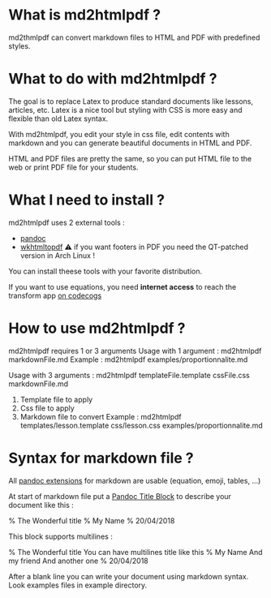 # What is md2htmlpdf ?
md2thmlpdf can convert markdown files to HTML and PDF with predefined styles.

# What to do with md2htmlpdf ?

The goal is to replace Latex to produce standard documents like lessons, articles, etc.
Latex is a nice tool but styling with CSS is more easy and flexible than old Latex syntax.

With md2htmlpdf, you edit your style in css file, edit contents with markdown and you can generate beautiful documents in HTML and PDF.

HTML and PDF files are pretty the same, so you can put HTML file to the web or print PDF file for your students.

# What I need to install ?

md2htmlpdf uses 2 external tools :

 - [pandoc](https://pandoc.org/)
 - [wkhtmltopdf](https://wkhtmltopdf.org/) ⚠️ if you want footers in PDF you need the QT-patched version in Arch Linux !

You can install theese tools with your favorite distribution.

If you want to use equations, you need **internet access** to reach the transform app [on codecogs](http://latex.codecogs.com/svg.latex)

# How to use md2htmlpdf ?

md2htmlpdf requires 1 or 3 arguments
Usage with 1 argument : md2htmlpdf markdownFile.md
Example : md2htmlpdf examples/proportionnalite.md

Usage with 3 arguments : md2htmlpdf templateFile.template cssFile.css markdownFile.md
1) Template file to apply
2) Css file to apply
3) Markdown file to convert
Example : md2htmlpdf templates/lesson.template css/lesson.css examples/proportionnalite.md

# Syntax for markdown file ?

All [pandoc extensions](https://pandoc.org/MANUAL.html#pandocs-markdown) for markdown are usable (equation, emoji, tables, ...)

At start of markdown file put a [Pandoc Title Block](https://pandoc.org/MANUAL.html#metadata-blocks) to describe your document like this :

% The Wonderful title
% My Name
% 20/04/2018

This block supports multilines :

% The Wonderful title
  You can have multilines title like this
% My Name
  And my friend
  And another one
% 20/04/2018

After a blank line you can write your document using markdown syntax. Look examples files in example directory.